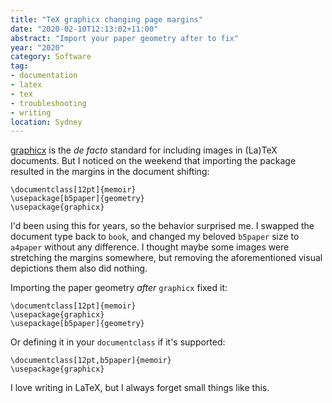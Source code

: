 ```yaml
---
title: "TeX graphicx changing page margins"
date: "2020-02-10T12:13:02+11:00"
abstract: "Import your paper geometry after to fix"
year: "2020"
category: Software
tag:
- documentation
- latex
- tex
- troubleshooting
- writing
location: Sydney
---
```

[graphicx](https://ctan.org/pkg/graphicx) is the *de facto* standard for including images in (La)TeX documents. But I noticed on the weekend that importing the package resulted in the margins in the document shifting:

    \documentclass[12pt]{memoir}
    \usepackage[b5paper]{geometry}
    \usepackage{graphicx}

I'd been using this for years, so the behavior surprised me. I swapped the document type back to `book`, and changed my beloved `b5paper` size to `a4paper` without any difference. I thought maybe some images were stretching the margins somewhere, but removing the aforementioned visual depictions them also did nothing.

Importing the paper geometry *after* `graphicx` fixed it:

    \documentclass[12pt]{memoir}
    \usepackage{graphicx}
    \usepackage[b5paper]{geometry}

Or defining it in your `documentclass` if it's supported:

    \documentclass[12pt,b5paper]{memoir}
    \usepackage{graphicx}

I love writing in LaTeX, but I always forget small things like this.

